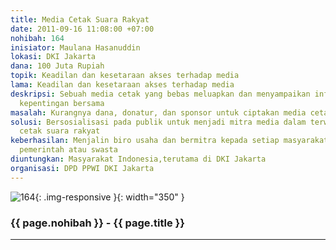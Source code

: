 ```yaml
---
title: Media Cetak Suara Rakyat
date: 2011-09-16 11:08:00 +07:00
nohibah: 164
inisiator: Maulana Hasanuddin
lokasi: DKI Jakarta
dana: 100 Juta Rupiah
topik: Keadilan dan kesetaraan akses terhadap media
lama: Keadilan dan kesetaraan akses terhadap media
deskripsi: Sebuah media cetak yang bebas meluapkan dan menyampaikan informasi untuk
  kepentingan bersama
masalah: Kurangnya dana, donatur, dan sponsor untuk ciptakan media cetak suara rakyat
solusi: Bersosialisasi pada publik untuk menjadi mitra media dalam terwujudnya media
  cetak suara rakyat
keberhasilan: Menjalin biro usaha dan bermitra kepada setiap masyarakat, instansi
  pemerintah atau swasta
diuntungkan: Masyarakat Indonesia,terutama di DKI Jakarta
organisasi: DPD PPWI DKI Jakarta
---
```


![164](/static/img/hibahcmb/164.png){: .img-responsive }{: width="350" }

### {{ page.nohibah }} - {{ page.title }}

---
